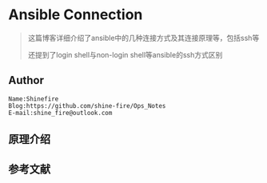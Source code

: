 # Ansible Connection

> 这篇博客详细介绍了ansible中的几种连接方式及其连接原理等，包括ssh等
>
> 还提到了login shell与non-login shell等ansible的ssh方式区别



## Author

```
Name:Shinefire
Blog:https://github.com/shine-fire/Ops_Notes
E-mail:shine_fire@outlook.com
```



## 原理介绍





## 参考文献

